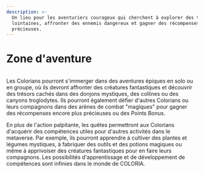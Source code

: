 ```yaml
---
description: >-
  Un lieu pour les aventuriers courageux qui cherchent à explorer des terres
  lointaines, affronter des ennemis dangereux et gagner des récompenses
  précieuses.
---
```


# Zone d'aventure

<figure><img src="../../.gitbook/assets/tontontac_A_place_for_brave_adventurers_who_seek_to_explore_dis_eb1237e1-f85b-4649-973c-035f6372f05c.png" alt=""><figcaption></figcaption></figure>

Les Colorians pourront s'immerger dans des aventures épiques en solo ou en groupe, où ils devront affronter des créatures fantastiques et découvrir des trésors cachés dans des donjons mystiques, des collines ou des canyons troglodytes. Ils pourront également défier d'autres Colorians ou leurs compagnons dans des arènes de combat "magiques" pour gagner des récompenses encore plus précieuses ou des Points Bonus.

En plus de l'action palpitante, les quêtes permettront aux Colorians d'acquérir des compétences utiles pour d'autres activités dans le metaverse. Par exemple, ils pourront apprendre à cultiver des plantes et légumes mystiques, à fabriquer des outils et des potions magiques ou même à apprivoiser des créatures fantastiques pour en faire leurs compagnons. Les possibilités d'apprentissage et de développement de compétences sont infinies dans le monde de COLORIA.
